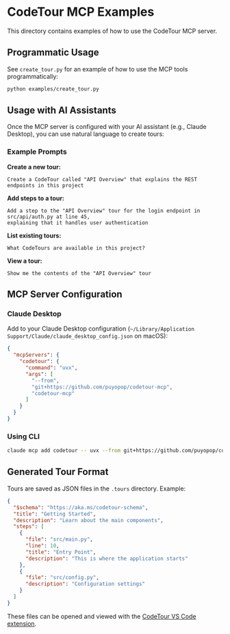# CodeTour MCP Examples

This directory contains examples of how to use the CodeTour MCP server.

## Programmatic Usage

See `create_tour.py` for an example of how to use the MCP tools programmatically:

```bash
python examples/create_tour.py
```

## Usage with AI Assistants

Once the MCP server is configured with your AI assistant (e.g., Claude Desktop), you can use natural language to create tours:

### Example Prompts

**Create a new tour:**
```
Create a CodeTour called "API Overview" that explains the REST endpoints in this project
```

**Add steps to a tour:**
```
Add a step to the "API Overview" tour for the login endpoint in src/api/auth.py at line 45, 
explaining that it handles user authentication
```

**List existing tours:**
```
What CodeTours are available in this project?
```

**View a tour:**
```
Show me the contents of the "API Overview" tour
```

## MCP Server Configuration

### Claude Desktop

Add to your Claude Desktop configuration (`~/Library/Application Support/Claude/claude_desktop_config.json` on macOS):

```json
{
  "mcpServers": {
    "codetour": {
      "command": "uvx",
      "args": [
        "--from",
        "git+https://github.com/puyopop/codetour-mcp",
        "codetour-mcp"
      ]
    }
  }
}
```

### Using CLI

```bash
claude mcp add codetour -- uvx --from git+https://github.com/puyopop/codetour-mcp codetour-mcp
```

## Generated Tour Format

Tours are saved as JSON files in the `.tours` directory. Example:

```json
{
  "$schema": "https://aka.ms/codetour-schema",
  "title": "Getting Started",
  "description": "Learn about the main components",
  "steps": [
    {
      "file": "src/main.py",
      "line": 10,
      "title": "Entry Point",
      "description": "This is where the application starts"
    },
    {
      "file": "src/config.py",
      "description": "Configuration settings"
    }
  ]
}
```

These files can be opened and viewed with the [CodeTour VS Code extension](https://marketplace.visualstudio.com/items?itemName=vsls-contrib.codetour).
